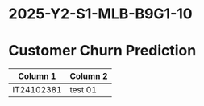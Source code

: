 # 2025-Y2-S1-MLB-B9G1-10

# Customer Churn Prediction


| Column 1 | Column 2 |
|----------|----------|
|IT24102381| test 01 |

